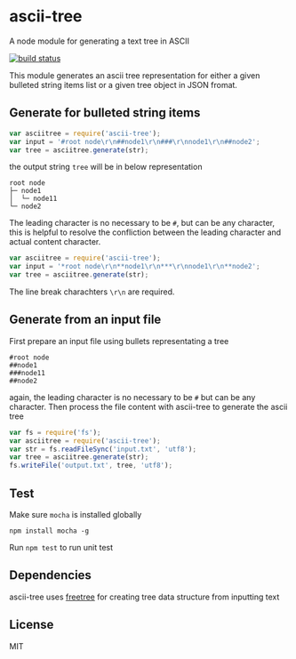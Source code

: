 ascii-tree
==========

A node module for generating a text tree in ASCII

[![build status](https://travis-ci.org/liushuping/ascii-tree.svg)](https://travis-ci.org/liushuping/ascii-tree.svg)

This module generates an ascii tree representation for either a given bulleted string items list or a given tree object in JSON fromat.

## Generate for bulleted string items
```javascript
var asciitree = require('ascii-tree');
var input = '#root node\r\n##node1\r\n###\r\nnode1\r\n##node2';
var tree = asciitree.generate(str);
```
the output string `tree` will be in below representation
```
root node
├─ node1
│  └─ node11
└─ node2
```
The leading character is no necessary to be `#`, but can be any character, this is helpful to resolve the confliction between the leading character and actual content character.
```javascript
var asciitree = require('ascii-tree');
var input = '*root node\r\n**node1\r\n***\r\nnode1\r\n**node2';
var tree = asciitree.generate(str);
```
The line break charachters `\r\n` are required. 

## Generate from an input file
First prepare an input file using bullets representating a tree
```
#root node
##node1
###node11
##node2
```
again, the leading character is no necessary to be `#` but can be any character. Then process the file content with ascii-tree to generate the ascii tree
```javascript
var fs = require('fs');
var asciitree = require('ascii-tree');
var str = fs.readFileSync('input.txt', 'utf8');
var tree = asciitree.generate(str);
fs.writeFile('output.txt', tree, 'utf8');
```

## Test
Make sure `mocha` is installed globally
```
npm install mocha -g
```
Run `npm test` to run unit test
## Dependencies
ascii-tree uses [freetree](https://github.com/liushuping/freetree) for creating tree data structure from inputting text
## License
MIT
